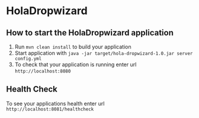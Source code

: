 # HolaDropwizard

How to start the HolaDropwizard application
---

1. Run `mvn clean install` to build your application
1. Start application with `java -jar target/hola-dropwizard-1.0.jar server config.yml`
1. To check that your application is running enter url `http://localhost:8080`

Health Check
---

To see your applications health enter url `http://localhost:8081/healthcheck`
